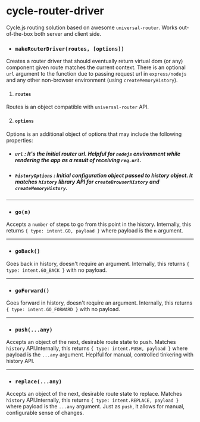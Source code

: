 # cycle-router-driver

Cycle.js routing solution based on awesome `universal-router`. Works out-of-the-box both server and client side.

- ### `makeRouterDriver(routes, [options])`

Creates a router driver that should eventually return virtual dom (or any) component given route matches the current context. There is an optional `url` argument to the function due to passing request url in `express/nodejs` and any other non-browser environment (using `createMemoryHistory`).


1. #### `routes`

Routes is an object compatible with `universal-router` API.


2. #### `options`

Options is an additional object of options that may include the following properties:

- ##### `url` : It's the initial router url. Helpful for `nodejs` environment while rendering the app as a result of receiving `req.url`.
- ##### `historyOptions` : Initial configuration object passed to history object. It matches `history` library API for `createBrowserHistory` and `createMemoryHistory`.

***

- ### `go(n)`

Accepts a `number` of steps to go from this point in the history. Internally, this returns `{ type: intent.GO, payload }` where payload is the `n` argument.

***

- ### `goBack()`

Goes back in history, doesn't require an argument. Internally, this returns `{ type: intent.GO_BACK }` with no payload.

***

- ### `goForward()`

Goes forward in history, doesn't require an argument. Internally, this returns `{ type: intent.GO_FORWARD }` with no payload.

***

- ### `push(...any)`

Accepts an object of the next, desirable route state to push. Matches `history` API.Internally, this returns `{ type: intent.PUSH, payload }` where payload is the `...any` argument. Heplful for manual, controlled tinkering with history API.

***

- ### `replace(...any)`

Accepts an object of the next, desirable route state to replace. Matches `history` API.Internally, this returns `{ type: intent.REPLACE, payload }` where payload is the `...any` argument. Just as `push`, it allows for manual, configurable sense of changes.


